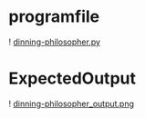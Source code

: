# programfile
! [dinning-philosopher.py](dinning-philosopher.py)

# ExpectedOutput
! [dinning-philosopher_output.png](dinning-philosopher_output.png)
